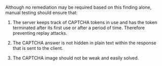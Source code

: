 Although no remediation may be required based on this finding alone,
manual testing should ensure that:

1. The server keeps track of CAPTCHA tokens in use and has the token
terminated after its first use or after a period of time. Therefore
preventing replay attacks.

2. The CAPTCHA answer is not hidden in plain text within the response
that is sent to the client.

3. The CAPTCHA image should not be weak and easily solved.
